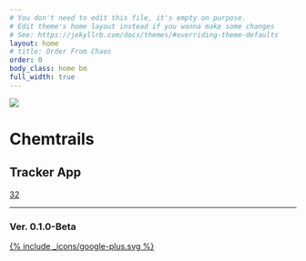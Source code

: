 ```yaml
---
# You don't need to edit this file, it's empty on purpose.
# Edit theme's home layout instead if you wanna make some changes
# See: https://jekyllrb.com/docs/themes/#overriding-theme-defaults
layout: home
# title: Order From Chaos
order: 0
body_class: home bm
full_width: true
---
```


<div class="modal">
  
</div>
<div id="map"></div>
<!-- <div id="info-box">?</div> -->

<div class="tfm-card">

  <div class="tfm-card-image">
    <a class="tfm-add-icon" href="https://docs.google.com/forms/d/e/1FAIpQLSft4yPbSHeeG6GCopPI2CnIW4s98VqDfB_GH0qtHMW9lpm-xA/viewform?usp=sf_link" target="_blank">
      <div class="tfm-add-icon-inner">
        <span></span>
        <span></span>
      </div>
    </a>
    <img src="/assets/images/tfm-ct-logo-card-x2.png">
  </div>

  <main>
    <h1>Chemtrails</h1>
    <h2>Tracker App</h2>
    <a href="#" class="tfm-counter">32</a>
    <footer>
      <hr>
      <h3>Ver. 0.1.0-Beta</h3>
      <a href="https://docs.google.com/forms/d/e/1FAIpQLSft4yPbSHeeG6GCopPI2CnIW4s98VqDfB_GH0qtHMW9lpm-xA/viewform?usp=sf_link" target="_blank">
        {% include _icons/google-plus.svg %}
      </a>
    </footer>
  </main>

</div>

<!-- <iframe src="https://www.google.com/maps/d/u/0/embed?mid=1DTsHNyGrTwl_wa3cxtdi8NKyCNJXAy0G" width="100%" height="100%"></iframe> -->



